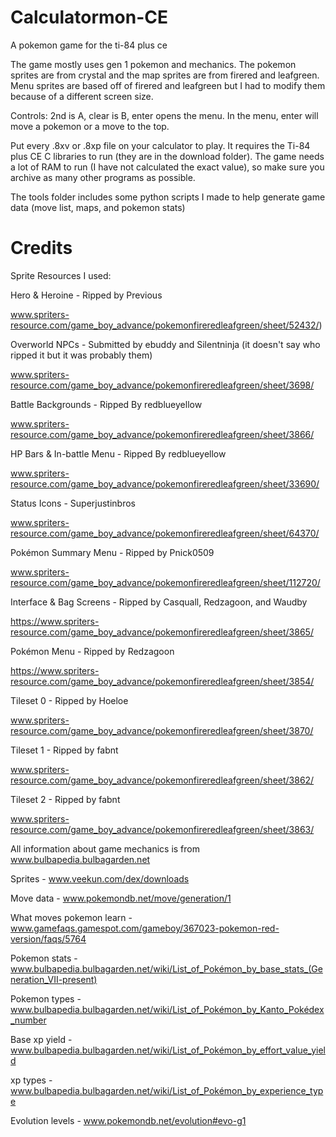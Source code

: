 # Calculatormon-CE
A pokemon game for the ti-84 plus ce

The game mostly uses gen 1 pokemon and mechanics. The pokemon sprites are from crystal and the map sprites are from firered and leafgreen. Menu sprites are based off of firered and leafgreen but I had to modify them because of a different screen size.

Controls: 2nd is A, clear is B, enter opens the menu. In the menu, enter will move a pokemon or a move to the top.

Put every .8xv or .8xp file on your calculator to play. It requires the Ti-84 plus CE C libraries to run (they are in the download folder). The game needs a lot of RAM to run (I have not calculated the exact value), so make sure you archive as many other programs as possible.


The tools folder includes some python scripts I made to help generate game data (move list, maps, and pokemon stats)




# Credits



Sprite Resources I used:

Hero & Heroine - Ripped by Previous

www.spriters-resource.com/game_boy_advance/pokemonfireredleafgreen/sheet/52432/)

Overworld NPCs - Submitted by ebuddy and Silentninja (it doesn't say who ripped it but it was probably them)

www.spriters-resource.com/game_boy_advance/pokemonfireredleafgreen/sheet/3698/

Battle Backgrounds - Ripped By redblueyellow

www.spriters-resource.com/game_boy_advance/pokemonfireredleafgreen/sheet/3866/

HP Bars & In-battle Menu - Ripped By redblueyellow

www.spriters-resource.com/game_boy_advance/pokemonfireredleafgreen/sheet/33690/

Status Icons - Superjustinbros

www.spriters-resource.com/game_boy_advance/pokemonfireredleafgreen/sheet/64370/

Pokémon Summary Menu - Ripped by Pnick0509

www.spriters-resource.com/game_boy_advance/pokemonfireredleafgreen/sheet/112720/

Interface & Bag Screens - Ripped by Casquall, Redzagoon, and Waudby

https://www.spriters-resource.com/game_boy_advance/pokemonfireredleafgreen/sheet/3865/

Pokémon Menu - Ripped by Redzagoon

https://www.spriters-resource.com/game_boy_advance/pokemonfireredleafgreen/sheet/3854/

Tileset 0 - Ripped by Hoeloe

www.spriters-resource.com/game_boy_advance/pokemonfireredleafgreen/sheet/3870/

Tileset 1 - Ripped by fabnt

www.spriters-resource.com/game_boy_advance/pokemonfireredleafgreen/sheet/3862/

Tileset 2 - Ripped by fabnt

www.spriters-resource.com/game_boy_advance/pokemonfireredleafgreen/sheet/3863/
  
  
All information about game mechanics is from www.bulbapedia.bulbagarden.net

Sprites - www.veekun.com/dex/downloads

Move data - www.pokemondb.net/move/generation/1

What moves pokemon learn - www.gamefaqs.gamespot.com/gameboy/367023-pokemon-red-version/faqs/5764

Pokemon stats - www.bulbapedia.bulbagarden.net/wiki/List_of_Pokémon_by_base_stats_(Generation_VII-present)

Pokemon types - www.bulbapedia.bulbagarden.net/wiki/List_of_Pokémon_by_Kanto_Pokédex_number

Base xp yield - www.bulbapedia.bulbagarden.net/wiki/List_of_Pokémon_by_effort_value_yield

xp types - www.bulbapedia.bulbagarden.net/wiki/List_of_Pokémon_by_experience_type

Evolution levels - www.pokemondb.net/evolution#evo-g1
